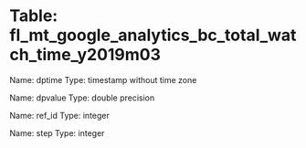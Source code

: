 Table: fl_mt_google_analytics_bc_total_watch_time_y2019m03
==========================================================

Name: dptime
Type: timestamp without time zone

Name: dpvalue
Type: double precision

Name: ref_id
Type: integer

Name: step
Type: integer

